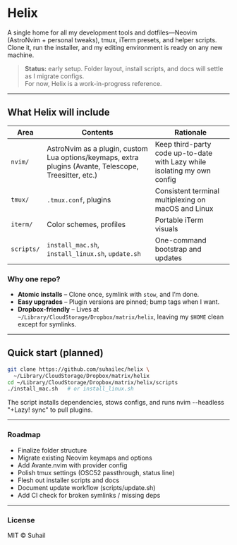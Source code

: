 # Helix

A single home for all my development tools and dotfiles—Neovim (AstroNvim + personal tweaks), tmux, iTerm presets, and helper scripts.  
Clone it, run the installer, and my editing environment is ready on any new machine.

> **Status:** early setup. Folder layout, install scripts, and docs will settle as I migrate configs.  
> For now, Helix is a work-in-progress reference.

---

## What Helix will include

| Area | Contents | Rationale |
| ---- | -------- | --------- |
| `nvim/` | AstroNvim as a plugin, custom Lua options/keymaps, extra plugins (Avante, Telescope, Treesitter, etc.) | Keep third-party code up-to-date with Lazy while isolating my own config |
| `tmux/` | `.tmux.conf`, plugins | Consistent terminal multiplexing on macOS and Linux |
| `iterm/` | Color schemes, profiles | Portable iTerm visuals |
| `scripts/` | `install_mac.sh`, `install_linux.sh`, `update.sh` | One-command bootstrap and updates |

### Why one repo?

* **Atomic installs** – Clone once, symlink with `stow`, and I’m done.  
* **Easy upgrades** – Plugin versions are pinned; bump tags when I want.  
* **Dropbox-friendly** – Lives at `~/Library/CloudStorage/Dropbox/matrix/helix`, leaving my `$HOME` clean except for symlinks.

---

## Quick start (planned)

```bash
git clone https://github.com/suhailec/helix \
  ~/Library/CloudStorage/Dropbox/matrix/helix
cd ~/Library/CloudStorage/Dropbox/matrix/helix/scripts
./install_mac.sh   # or install_linux.sh
```
The script installs dependencies, stows configs, and runs nvim --headless "+Lazy! sync" to pull plugins.

---
### Roadmap
- Finalize folder structure
- Migrate existing Neovim keymaps and options
- Add Avante.nvim with provider config
- Polish tmux settings (OSC52 passthrough, status line)
- Flesh out installer scripts and docs
- Document update workflow (scripts/update.sh)
- Add CI check for broken symlinks / missing deps

---

### License
MIT © Suhail
